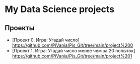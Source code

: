 # My Data Science projects

## Проекты

* [Проект 0. Игра: Угадай число] https://github.com/PiVania/Pis_Git/tree/main/project%200
* [Проект 1. Игра: Угадай число менее чем за 20 попыток] https://github.com/PiVania/Pis_Git/tree/main/project%201